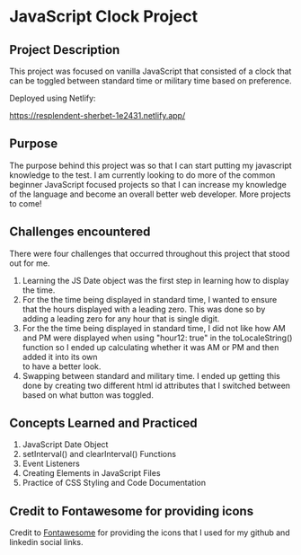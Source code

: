 # JavaScript Clock Project

## Project Description
This project was focused on vanilla JavaScript that consisted of a clock that can be toggled between standard time or military time based on preference.

Deployed using Netlify:

https://resplendent-sherbet-1e2431.netlify.app/

## Purpose
The purpose behind this project was so that I can start putting my javascript knowledge to the test. I am currently looking to do more of the common beginner JavaScript focused projects so that I can increase my knowledge of the language and become an overall better web developer. More projects to come!

## Challenges encountered
There were four challenges that occurred throughout this project that stood out for me.
1. Learning the JS Date object was the first step in learning how to display the time.
2. For the the time being displayed in standard time, I wanted to ensure that the hours displayed with a leading zero. This was done so by adding a leading zero for any hour that is single digit.
3. For the the time being displayed in standard time, I did not like how AM and PM were displayed when using "hour12: true" in the toLocaleString() function so I ended up calculating whether it was AM or PM and then added it into its own <div> to have a better look.
4. Swapping between standard and military time. I ended up getting this done by creating two different html id attributes that I switched between based on what button was toggled.

## Concepts Learned and Practiced
1. JavaScript Date Object
2. setInterval() and clearInterval() Functions
3. Event Listeners
4. Creating Elements in JavaScript Files
5. Practice of CSS Styling and Code Documentation

## Credit to Fontawesome for providing icons
Credit to [Fontawesome](https://fontawesome.com/) for providing the icons that I used for my github and linkedin social links.
